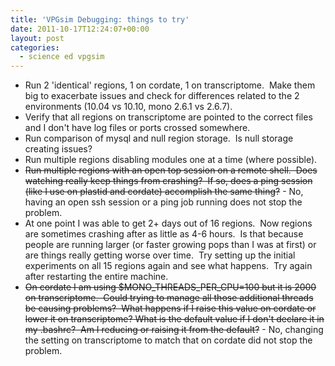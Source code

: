 ```yaml
---
title: 'VPGsim Debugging: things to try'
date: 2011-10-17T12:24:07+00:00
layout: post
categories:
  - science ed vpgsim
---
```

  * Run 2 'identical' regions, 1 on cordate, 1 on transcriptome.  Make them big to exacerbate issues and check for differences related to the 2 environments (10.04 vs 10.10, mono 2.6.1 vs 2.6.7).
  * Verify that all regions on transcriptome are pointed to the correct files and I don't have log files or ports crossed somewhere.
  * Run comparison of mysql and null region storage.  Is null storage creating issues?
  * Run multiple regions disabling modules one at a time (where possible).
  * <del>Run multiple regions with an open top session on a remote shell.  Does watching really keep things from crashing?  If so, does a ping session (like I use on plastid and cordate) accomplish the same thing?</del> - No, having an open ssh session or a ping job running does not stop the problem.
  * At one point I was able to get 2+ days out of 16 regions.  Now regions are sometimes crashing after as little as 4-6 hours.  Is that because people are running larger (or faster growing pops than I was at first) or are things really getting worse over time.  Try setting up the initial experiments on all 15 regions again and see what happens.  Try again after restarting the entire machine.
  * <del>On cordate I am using $MONO_THREADS_PER_CPU=100 but it is 2000 on transcriptome.  Could trying to manage all those additional threads be causing problems?  What happens if I raise this value on cordate or lower it on transcriptome? What is the default value if I don't declare it in my .bashrc?  Am I reducing or raising it from the default?</del> - No, changing the setting on transcriptome to match that on cordate did not stop the problem.
